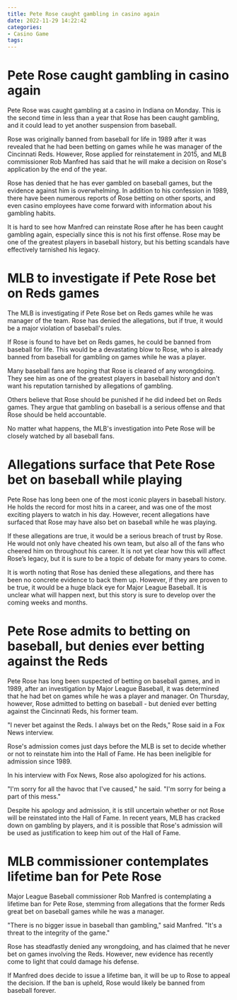 ```yaml
---
title: Pete Rose caught gambling in casino again
date: 2022-11-29 14:22:42
categories:
- Casino Game
tags:
---
```



#  Pete Rose caught gambling in casino again

Pete Rose was caught gambling at a casino in Indiana on Monday. This is the second time in less than a year that Rose has been caught gambling, and it could lead to yet another suspension from baseball.

Rose was originally banned from baseball for life in 1989 after it was revealed that he had been betting on games while he was manager of the Cincinnati Reds. However, Rose applied for reinstatement in 2015, and MLB commissioner Rob Manfred has said that he will make a decision on Rose's application by the end of the year.

Rose has denied that he has ever gambled on baseball games, but the evidence against him is overwhelming. In addition to his confession in 1989, there have been numerous reports of Rose betting on other sports, and even casino employees have come forward with information about his gambling habits.

It is hard to see how Manfred can reinstate Rose after he has been caught gambling again, especially since this is not his first offense. Rose may be one of the greatest players in baseball history, but his betting scandals have effectively tarnished his legacy.

#  MLB to investigate if Pete Rose bet on Reds games

The MLB is investigating if Pete Rose bet on Reds games while he was manager of the team. Rose has denied the allegations, but if true, it would be a major violation of baseball's rules.

If Rose is found to have bet on Reds games, he could be banned from baseball for life. This would be a devastating blow to Rose, who is already banned from baseball for gambling on games while he was a player.

Many baseball fans are hoping that Rose is cleared of any wrongdoing. They see him as one of the greatest players in baseball history and don't want his reputation tarnished by allegations of gambling.

Others believe that Rose should be punished if he did indeed bet on Reds games. They argue that gambling on baseball is a serious offense and that Rose should be held accountable.

No matter what happens, the MLB's investigation into Pete Rose will be closely watched by all baseball fans.

#  Allegations surface that Pete Rose bet on baseball while playing

Pete Rose has long been one of the most iconic players in baseball history. He holds the record for most hits in a career, and was one of the most exciting players to watch in his day. However, recent allegations have surfaced that Rose may have also bet on baseball while he was playing.

If these allegations are true, it would be a serious breach of trust by Rose. He would not only have cheated his own team, but also all of the fans who cheered him on throughout his career. It is not yet clear how this will affect Rose’s legacy, but it is sure to be a topic of debate for many years to come.

It is worth noting that Rose has denied these allegations, and there has been no concrete evidence to back them up. However, if they are proven to be true, it would be a huge black eye for Major League Baseball. It is unclear what will happen next, but this story is sure to develop over the coming weeks and months.

#  Pete Rose admits to betting on baseball, but denies ever betting against the Reds

Pete Rose has long been suspected of betting on baseball games, and in 1989, after an investigation by Major League Baseball, it was determined that he had bet on games while he was a player and manager. On Thursday, however, Rose admitted to betting on baseball - but denied ever betting against the Cincinnati Reds, his former team.

"I never bet against the Reds. I always bet on the Reds," Rose said in a Fox News interview.

Rose's admission comes just days before the MLB is set to decide whether or not to reinstate him into the Hall of Fame. He has been ineligible for admission since 1989.

In his interview with Fox News, Rose also apologized for his actions.

"I'm sorry for all the havoc that I've caused," he said. "I'm sorry for being a part of this mess."

Despite his apology and admission, it is still uncertain whether or not Rose will be reinstated into the Hall of Fame. In recent years, MLB has cracked down on gambling by players, and it is possible that Rose's admission will be used as justification to keep him out of the Hall of Fame.

#  MLB commissioner contemplates lifetime ban for Pete Rose

Major League Baseball commissioner Rob Manfred is contemplating a lifetime ban for Pete Rose, stemming from allegations that the former Reds great bet on baseball games while he was a manager.

"There is no bigger issue in baseball than gambling," said Manfred. "It's a threat to the integrity of the game."

Rose has steadfastly denied any wrongdoing, and has claimed that he never bet on games involving the Reds. However, new evidence has recently come to light that could damage his defense.

If Manfred does decide to issue a lifetime ban, it will be up to Rose to appeal the decision. If the ban is upheld, Rose would likely be banned from baseball forever.